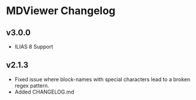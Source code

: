 # MDViewer Changelog

## v3.0.0
- ILIAS 8 Support

## v2.1.3

- Fixed issue where block-names with special characters lead to a broken regex pattern.
- Added CHANGELOG.md
